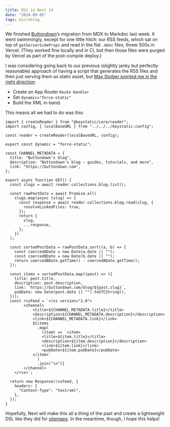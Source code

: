 ```yaml
---
title: RSS in Next 14
date: "2024-09-05"
tags: microblog
---
```


We finished [Buttondown](https://buttondown.com)’s migration from MDX to Markdoc last week. It went swimmingly, except for one little hitch: our RSS feeds, which sat on top of `getServerSideProps` and read in the flat `.mdoc` files, threw 500s in Vercel. (They worked fine locally and in CI, but then those files were purged by Vercel as part of the post-compile deploy.)

I was considering going back to our previous (slightly janky but perfectly reasonable) approach of having a script that generates the RSS files and then just serving them as static asset, but [Max Stoiber pointed me in the right direction](https://x.com/mxstbr/status/1829581434639851982):

- Create an App Router `Route Handler`
- Set `dynamic="force-static"`
- Build the XML in-band.

This means all we had to do was this:

```
import { createReader } from "@keystatic/core/reader";
import config, { localBaseURL } from "../../../keystatic.config";

const reader = createReader(localBaseURL, config);

export const dynamic = "force-static";

const CHANNEL_METADATA = {
  title: "Buttondown's blog",
  description: "Buttondown's blog — guides, tutorials, and more",
  link: "https://buttondown.com",
};

export async function GET() {
  const slugs = await reader.collections.blog.list();

  const rawPostData = await Promise.all(
    slugs.map(async (slug) => {
      const response = await reader.collections.blog.read(slug, {
        resolveLinkedFiles: true,
      });
      return {
        slug,
        ...response,
      };
    })
  );

  const sortedPostData = rawPostData.sort((a, b) => {
    const coercedADate = new Date(a.date || "");
    const coercedBDate = new Date(b.date || "");
    return coercedBDate.getTime() - coercedADate.getTime();
  });

  const items = sortedPostData.map((post) => ({
    title: post.title,
    description: post.description,
    link: `https://buttondown.com/blog/${post.slug}`,
    pubDate: new Date(post.date || "").toUTCString(),
  }));
  const rssFeed = `<rss version="2.0">
        <channel>
            <title>${CHANNEL_METADATA.title}</title>
            <description>${CHANNEL_METADATA.description}</description>
            <link>${CHANNEL_METADATA.link}</link>
            ${items
              .map(
                (item) => `<item>
                <title>${item.title}</title>
                <description>${item.description}</description>
                <link>${item.link}</link>
                <pubDate>${item.pubDate}</pubDate>
            </item>`
              )
              .join("\n")}
        </channel>
    </rss>`;

  return new Response(rssFeed, {
    headers: {
      "Content-Type": "text/xml",
    },
  });
}
```

Hopefully, Next will make this all a thing of the past and create a lightweight DSL like they did for [sitemaps](https://nextjs.org/docs/app/api-reference/file-conventions/metadata/sitemap). In the meantime, though, I hope this helps!
